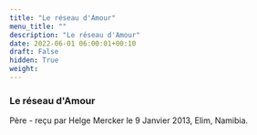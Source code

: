 ```yaml
---
title: "Le réseau d'Amour"
menu_title: ""
description: "Le réseau d'Amour"
date: 2022-06-01 06:00:01+00:10
draft: False
hidden: True
weight:
---
```

### Le réseau d'Amour

Père - reçu par Helge Mercker le 9 Janvier 2013, Elim, Namibia.



